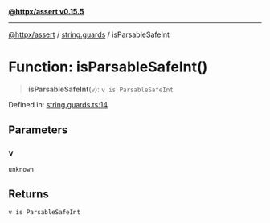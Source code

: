 [**@httpx/assert v0.15.5**](../../README.md)

***

[@httpx/assert](../../README.md) / [string.guards](../README.md) / isParsableSafeInt

# Function: isParsableSafeInt()

> **isParsableSafeInt**(`v`): `v is ParsableSafeInt`

Defined in: [string.guards.ts:14](https://github.com/belgattitude/httpx/blob/7903e9ebf18607df55b9a2972c85cfc54f82587a/packages/assert/src/string.guards.ts#L14)

## Parameters

### v

`unknown`

## Returns

`v is ParsableSafeInt`
